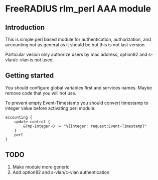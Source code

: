 FreeRADIUS rlm_perl AAA module
==============================

## Introduction
This is simple perl based module for authentication, authorization, and accounting not as general as it should be but this is not last version.

Particular vesion only authorize users by mac address, option82 and s-vlan/c-vlan is not used.

## Getting started
You should configure global variables first and services names. Maybe remove code that you will not use.

To prevent empty Event-Timestamp you should convert timestamp to integer value before activating perl module:
```
accounting {
    update control {
        &Tmp-Integer-0 := "%{integer: request:Event-Timestamp}"
    }
    perl
}
```

## TODO
1. Make module more generic
2. Add option82 and s-vlan/c-vlan authentication

